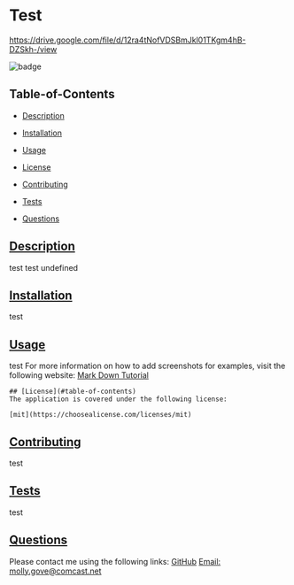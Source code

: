 
  # Test

  https://drive.google.com/file/d/12ra4tNofVDSBmJkl01TKgm4hB-DZSkh-/view
  
  ![badge](https://img.shields.io/badge/license-mit-blue)
    
  ## Table-of-Contents
  * [Description](#description)
  * [Installation](#installation)
  * [Usage](#usage)
  
  * [License](#license)
    
  * [Contributing](#contributing)
  * [Tests](#tests)
  * [Questions](#questions)
  ## [Description](#table-of-contents)
  test
  test
  undefined
  ## [Installation](#table-of-contents)
  test
  ## [Usage](#table-of-contents)
  test
  For more information on how to add screenshots for examples, visit the following website:
  [Mark Down Tutorial](https://agea.github.io/tutorial.md/)
  
    ## [License](#table-of-contents)
    The application is covered under the following license:
    
    [mit](https://choosealicense.com/licenses/mit)
      
      
  ## [Contributing](#table-of-contents)
  
  test
    
  ## [Tests](#table-of-contents)
  test
  ## [Questions](#table-of-contents)
  Please contact me using the following links:
  [GitHub](https://github.com/mollygove)
  [Email: molly.gove@comcast.net](mailto:molly.gove@comcast.net)
